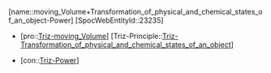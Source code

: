 ﻿---
type: TrizContradiction
aliases:
- moving_Volume+Transformation_of_physical_and_chemical_states_of_an_object-Power
license: CC BY-SA 4.0
copyright: https://github.com/SpocWeb
IsDeleted: false
IsReadOnly: false
Confidential: public
tags: 
- Triz/Contradiction
---
[name::moving_Volume+Transformation_of_physical_and_chemical_states_of_an_object-Power]
[SpocWebEntityId::23235]
+ [pro::[Triz-moving_Volume](tech/Triz/Parameter/Triz-moving_Volume.md)]
[Triz-Principle::[Triz-Transformation_of_physical_and_chemical_states_of_an_object](tech/Triz/Principle/Triz-Transformation_of_physical_and_chemical_states_of_an_object.md)]
- [con::[Triz-Power](tech/Triz/Parameter/Triz-Power.md)]

